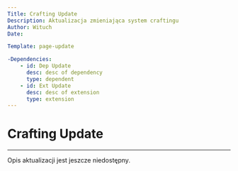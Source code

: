 ```yaml
---
Title: Crafting Update
Description: Aktualizacja zmieniająca system craftingu
Author: Wituch
Date:

Template: page-update

-Dependencies:
    - id: Dep Update
      desc: desc of dependency
      type: dependent
    - id: Ext Update
      desc: desc of extension
      type: extension
---
```


# Crafting Update
-----

Opis aktualizacji jest jeszcze niedostępny.
